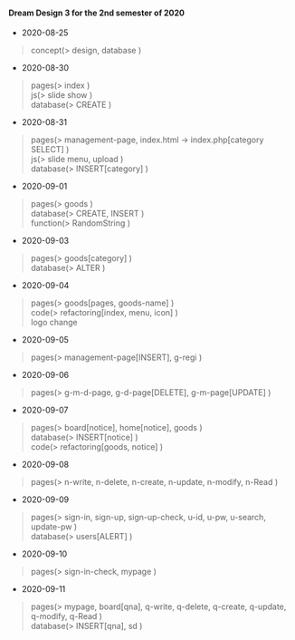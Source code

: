 #### Dream Design 3 for the 2nd semester of 2020 

- 2020-08-25
>concept(> design, database )    

- 2020-08-30
>pages(> index )    
>js(> slide show )    
>database(> CREATE )    

- 2020-08-31
>pages(> management-page, index.html -> index.php[category SELECT] )    
>js(> slide menu, upload )    
>database(> INSERT[category] )    

- 2020-09-01
>pages(> goods )    
>database(> CREATE, INSERT )    
>function(> RandomString )    

- 2020-09-03
>pages(> goods[category] )    
>database(> ALTER )    

- 2020-09-04
>pages(> goods[pages, goods-name] )    
>code(> refactoring[index, menu, icon] )    
>logo change    

- 2020-09-05
>pages(> management-page[INSERT], g-regi )    

- 2020-09-06
>pages(> g-m-d-page, g-d-page[DELETE], g-m-page[UPDATE] )    

- 2020-09-07
>pages(> board[notice], home[notice], goods )    
>database(> INSERT[notice] )    
>code(> refactoring[goods, notice] )    

- 2020-09-08
>pages(> n-write, n-delete, n-create, n-update, n-modify, n-Read )    

- 2020-09-09
>pages(> sign-in, sign-up, sign-up-check, u-id, u-pw, u-search, update-pw )    
>database(> users[ALERT] )    

- 2020-09-10
>pages(> sign-in-check, mypage )    

- 2020-09-11
>pages(> mypage, board[qna], q-write, q-delete, q-create, q-update, q-modify, q-Read )    
>database(> INSERT[qna], sd )    